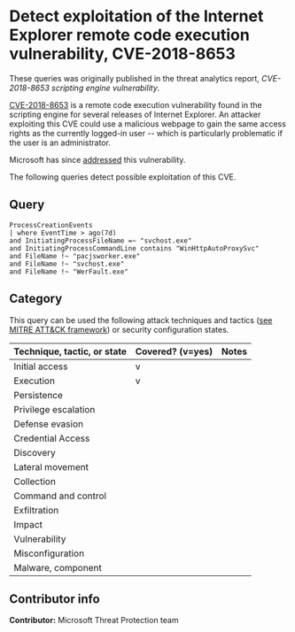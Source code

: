 # Detect exploitation of the Internet Explorer remote code execution vulnerability, CVE-2018-8653

These queries was originally published in the threat analytics report, *CVE-2018-8653 scripting engine vulnerability*.

[CVE-2018-8653](https://nvd.nist.gov/vuln/detail/CVE-2018-8653) is a remote code execution vulnerability found in the scripting engine for several releases of Internet Explorer. An attacker exploiting this CVE could use a malicious webpage to gain the same access rights as the currently logged-in user -- which is particularly problematic if the user is an administrator.

Microsoft has since [addressed](https://portal.msrc.microsoft.com/en-US/security-guidance/advisory/CVE-2018-8653) this vulnerability.

The following queries detect possible exploitation of this CVE.

## Query

```Kusto
​ProcessCreationEvents
| where EventTime > ago(7d)
and InitiatingProcessFileName =~ "svchost.exe"
and InitiatingProcessCommandLine contains "WinHttpAutoProxySvc"
and FileName !~ "pacjsworker.exe"
and FileName !~ "svchost.exe"
and FileName !~ "WerFault.exe"
```

## Category

This query can be used the following attack techniques and tactics ([see MITRE ATT&CK framework](https://attack.mitre.org/)) or security configuration states.

| Technique, tactic, or state | Covered? (v=yes) | Notes |
|-|-|-|
| Initial access | v |  |
| Execution | v |  |
| Persistence |  |  |
| Privilege escalation |  |  |
| Defense evasion |  |  |
| Credential Access |  |  |
| Discovery |  |  |
| Lateral movement |  |  |
| Collection |  |  |
| Command and control |  |  |
| Exfiltration |  |  |
| Impact |  |  |
| Vulnerability |  |  |
| Misconfiguration |  |  |
| Malware, component |  |  |

## Contributor info

**Contributor:** Microsoft Threat Protection team
